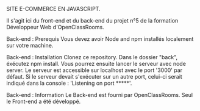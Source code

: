 SITE E-COMMERCE EN JAVASCRIPT.

Il s'agit ici du front-end et du back-end du projet n°5 de la formation Développeur Web d'OpenClassRooms.

Back-end : Prerequis
Vous devez avoir Node and npm installés localement sur votre machine.

Back-end : Installation
Clonez ce repository. Dans le dossier "back", éxécutez npm install. Vous pourrez ensuite lancer le serveur avec node server. Le serveur est accessible sur localhost avec le port '3000' par défaut. Si le serveur devait s'exécuter sur un autre port, celui-ci serait indiqué dans la console : 'Listening on port *****'.

Back-end : Information
Le Back-end est fourni par OpenClassRooms. Seul le Front-end a été développé.
